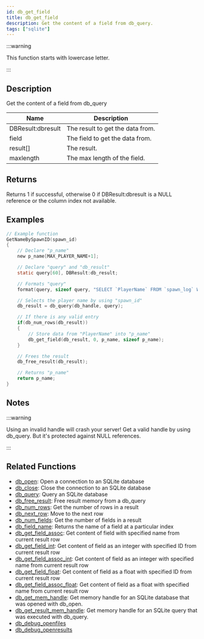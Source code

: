 ```yaml
---
id: db_get_field
title: db_get_field
description: Get the content of a field from db_query.
tags: ["sqlite"]
---
```


:::warning

This function starts with lowercase letter.

:::

## Description

Get the content of a field from db_query

| Name              | Description                      |
| ----------------- | -------------------------------- |
| DBResult:dbresult | The result to get the data from. |
| field             | The field to get the data from.  |
| result[]          | The result.                      |
| maxlength         | The max length of the field.     |

## Returns

Returns 1 if successful, otherwise 0 if DBResult:dbresult is a NULL reference or the column index not available.

## Examples

```c
// Example function
GetNameBySpawnID(spawn_id)
{
    // Declare "p_name"
    new p_name[MAX_PLAYER_NAME+1];

    // Declare "query" and "db_result"
    static query[60], DBResult:db_result;

    // Formats "query"
    format(query, sizeof query, "SELECT `PlayerName` FROM `spawn_log` WHERE `ID`=%d", spawn_id);

    // Selects the player name by using "spawn_id"
    db_result = db_query(db_handle, query);

    // If there is any valid entry
    if(db_num_rows(db_result))
    {
        // Store data from "PlayerName" into "p_name"
        db_get_field(db_result, 0, p_name, sizeof p_name);
    }

    // Frees the result
    db_free_result(db_result);

    // Returns "p_name"
    return p_name;
}
```

## Notes

:::warning

Using an invalid handle will crash your server! Get a valid handle by using db_query. But it's protected against NULL
references.

:::

## Related Functions

- [db_open](functions/db_open.md): Open a connection to an SQLite database
- [db_close](functions/db_close.md): Close the connection to an SQLite database
- [db_query](functions/db_query.md): Query an SQLite database
- [db_free_result](functions/db_free_result.md): Free result memory from a db_query
- [db_num_rows](functions/db_num_rows.md): Get the number of rows in a result
- [db_next_row](functions/db_next_row.md): Move to the next row
- [db_num_fields](functions/db_num_fields.md): Get the number of fields in a result
- [db_field_name](functions/db_field_name.md): Returns the name of a field at a particular index
- [db_get_field_assoc](functions/db_get_field_assoc.md): Get content of field with specified name from current result row
- [db_get_field_int](functions/db_get_field_int.md): Get content of field as an integer with specified ID from current result row
- [db_get_field_assoc_int](functions/db_get_field_assoc_int.md): Get content of field as an integer with specified name from current result row
- [db_get_field_float](functions/db_get_field_float.md): Get content of field as a float with specified ID from current result row
- [db_get_field_assoc_float](functions/db_get_field_assoc_float.md): Get content of field as a float with specified name from current result row
- [db_get_mem_handle](functions/db_get_mem_handle.md): Get memory handle for an SQLite database that was opened with db_open.
- [db_get_result_mem_handle](functions/db_get_result_mem_handle.md): Get memory handle for an SQLite query that was executed with db_query.
- [db_debug_openfiles](functions/db_debug_openfiles.md)
- [db_debug_openresults](functions/db_debug_openresults.md)

